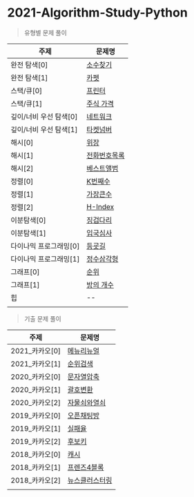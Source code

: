 # 2021-Algorithm-Study-Python

> 유형별 문제 풀이

| 주제 | 문제명 |
| --- | ------ |
| 완전 탐색[0] | [소수찾기](https://jjuyaa.tistory.com/125)|
| 완전 탐색[1] | [카펫](https://jjuyaa.tistory.com/127)|
| 스택/큐[0] | [프린터](https://jjuyaa.tistory.com/128)|
| 스택/큐[1] | [주식 가격](https://jjuyaa.tistory.com/129)|
| 깊이/너비 우선 탐색[0] | [네트워크](https://jjuyaa.tistory.com/130)|
| 깊이/너비 우선 탐색[1] | [타켓넘버](https://jjuyaa.tistory.com/131)|
| 해시[0] | [위장](https://jjuyaa.tistory.com/132)|
| 해시[1] | [전화번호목록](https://jjuyaa.tistory.com/133)|
| 해시[2] | [베스트앨범]()|
| 정렬[0] | [K번째수](https://jjuyaa.tistory.com/155)|
| 정렬[1] | [가장큰수](https://jjuyaa.tistory.com/154)|
| 정렬[2] | [H-Index](https://jjuyaa.tistory.com/156)|
| 이분탐색[0] | [징검다리](https://jjuyaa.tistory.com/174)|
| 이분탐색[1] |[입국심사](https://jjuyaa.tistory.com/177)|
| 다이나믹 프로그래밍[0] |[등굣길](https://jjuyaa.tistory.com/178)|
| 다이나믹 프로그래밍[1] |[정수삼각형](https://jjuyaa.tistory.com/179)|
| 그래프[0] |[순위](https://jjuyaa.tistory.com/181)|
| 그래프[1] |[방의 개수](https://jjuyaa.tistory.com/183)|
| 힙 | -- |
|  |  |

> 기출 문제 풀이

| 주제 | 문제명 |
| --- | ---- |
| 2021_카카오[0] | [메뉴리뉴얼](https://jjuyaa.tistory.com/185)|
| 2021_카카오[1] | [순위검색](https://jjuyaa.tistory.com/188)|
| 2020_카카오[0] | [문자열압축](https://jjuyaa.tistory.com/187)|
| 2020_카카오[1] | [괄호변환](https://jjuyaa.tistory.com/189)|
| 2020_카카오[2] | [자물쇠와열쇠](https://jjuyaa.tistory.com/191)|
| 2019_카카오[0] | [오픈채팅방](https://jjuyaa.tistory.com/192)|
| 2019_카카오[1] | [실패율](https://jjuyaa.tistory.com/193)|
| 2019_카카오[2] | [후보키](https://jjuyaa.tistory.com/194)|
| 2018_카카오[0] | [캐시](https://jjuyaa.tistory.com/201)|
| 2018_카카오[1] | [프렌즈4블록](https://jjuyaa.tistory.com/202)|
| 2018_카카오[2] | [뉴스클러스터링](https://jjuyaa.tistory.com/203)|
|  |  |